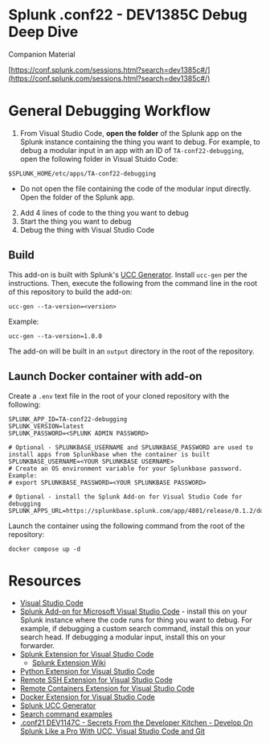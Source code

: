 # Splunk .conf22 - DEV1385C Debug Deep Dive
Companion Material

[https://conf.splunk.com/sessions.html?search=dev1385c#/](https://conf.splunk.com/sessions.html?search=dev1385c#/)

# General Debugging Workflow
  1. From Visual Studio Code, **open the folder** of the Splunk app on the Splunk instance containing the thing you want to debug.  For example, to debug a modular input in an app with an ID of `TA-conf22-debugging`, open the following folder in Visual Stuido Code:

    $SPLUNK_HOME/etc/apps/TA-conf22-debugging

  * Do not open the file containing the code of the modular input directly.  Open the folder of the Splunk app.

  2. Add 4 lines of code to the thing you want to debug
  3. Start the thing you want to debug
  4. Debug the thing with Visual Studio Code

## Build
This add-on is built with Splunk's [UCC Generator](https://github.com/splunk/addonfactory-ucc-generator).  Install `ucc-gen` per the instructions. Then, execute the following from the command line in the root of this repository to build the add-on:

    ucc-gen --ta-version=<version>

Example:

    ucc-gen --ta-version=1.0.0

The add-on will be built in an `output` directory in the root of the repository.

## Launch Docker container with add-on

Create a `.env` text file in the root of your cloned repository with the following:

```
SPLUNK_APP_ID=TA-conf22-debugging
SPLUNK_VERSION=latest
SPLUNK_PASSWORD=<SPLUNK ADMIN PASSWORD>

# Optional - SPLUNKBASE_USERNAME and SPLUNKBASE_PASSWORD are used to install apps from Splunkbase when the container is built
SPLUNKBASE_USERNAME=<YOUR SPLUNKBASE USERNAME>
# Create an OS environment variable for your Splunkbase password.  Example:
# export SPLUNKBASE_PASSWORD=<YOUR SPLUNKBASE PASSWORD>

# Optional - install the Splunk Add-on for Visual Studio Code for debugging
SPLUNK_APPS_URL=https://splunkbase.splunk.com/app/4801/release/0.1.2/download
```

Launch the container using the following command from the root of the repository:

    docker compose up -d

# Resources
* [Visual Studio Code](https://code.visualstudio.com/)
* [Splunk Add-on for Microsoft Visual Studio Code](https://splunkbase.splunk.com/app/4801/) - install this on your Splunk instance where the code runs for thing you want to debug.  For example, if debugging a custom search command, install this on your search head.  If debugging a modular input, install this on your forwarder.
* [Splunk Extension for Visual Studio Code](https://marketplace.visualstudio.com/items?itemName=Splunk.splunk)
  * [Splunk Extension Wiki](https://github.com/splunk/vscode-extension-splunk/wiki)
* [Python Extension for Visual Studio Code](https://marketplace.visualstudio.com/items?itemName=ms-python.python)
* [Remote SSH Extension for Visual Studio Code](https://marketplace.visualstudio.com/items?itemName=ms-vscode-remote.remote-ssh)
* [Remote Containers Extension for Visual Studio Code](https://marketplace.visualstudio.com/items?itemName=ms-vscode-remote.remote-containers)
* [Docker Extension for Visual Studio Code](https://marketplace.visualstudio.com/items?itemName=ms-azuretools.vscode-docker)
* [Splunk UCC Generator](https://github.com/splunk/addonfactory-ucc-generator)
* [Search command examples](https://github.com/splunk/splunk-sdk-python/tree/master/examples/searchcommands_app)
* [.conf21 DEV1147C - Secrets From the Developer Kitchen - Develop On Splunk Like a Pro With UCC, Visual Studio Code and Git](https://conf.splunk.com/watch/conf-online.html?search=dev1147c)
